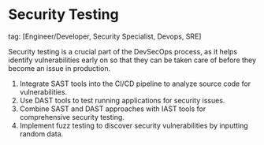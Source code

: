# Security Testing
tag: [Engineer/Developer, Security Specialist, Devops, SRE]

Security testing is a crucial part of the DevSecOps process, as it helps identify vulnerabilities early on so that they can be taken care of before they become an issue in production.

1. Integrate SAST tools into the CI/CD pipeline to analyze source code for vulnerabilities.
2. Use DAST tools to test running applications for security issues.
3. Combine SAST and DAST approaches with IAST tools for comprehensive security testing.
4. Implement fuzz testing to discover security vulnerabilities by inputting random data.
